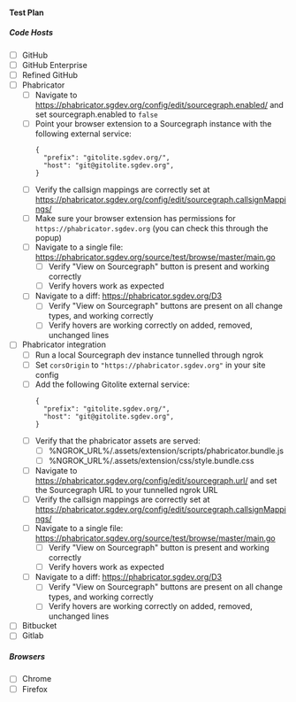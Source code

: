 


#### Test Plan

##### Code Hosts

- [ ] GitHub
- [ ] GitHub Enterprise
- [ ] Refined GitHub
- [ ] Phabricator
    - [ ] Navigate to https://phabricator.sgdev.org/config/edit/sourcegraph.enabled/ and set sourcegraph.enabled to `false`
    - [ ] Point your browser extension to a Sourcegraph instance with the following external service:
        ```
        {
          "prefix": "gitolite.sgdev.org/",
          "host": "git@gitolite.sgdev.org",
        }
        ```
    - [ ] Verify the callsign mappings are correctly set at https://phabricator.sgdev.org/config/edit/sourcegraph.callsignMappings/
    - [ ] Make sure your browser extension has permissions for `https://phabricator.sgdev.org` (you can check this through the popup)
    - [ ] Navigate to a single file: https://phabricator.sgdev.org/source/test/browse/master/main.go
        - [ ] Verify "View on Sourcegraph" button is present and working correctly
        - [ ] Verify hovers work as expected
    - [ ] Navigate to a diff: https://phabricator.sgdev.org/D3
        - [ ] Verify "View on Sourcegraph" buttons are present on all change types, and working correctly
        - [ ] Verify hovers are working correctly on added, removed, unchanged lines
- [ ] Phabricator integration
    - [ ] Run a local Sourcegraph dev instance tunnelled through ngrok
    - [ ] Set `corsOrigin` to `"https://phabricator.sgdev.org"` in your site config
    - [ ] Add the following Gitolite external service:
        ```
        {
          "prefix": "gitolite.sgdev.org/",
          "host": "git@gitolite.sgdev.org",
        }
        ```
    - [ ] Verify that the phabricator assets are served:
        - [ ] %NGROK_URL%/.assets/extension/scripts/phabricator.bundle.js
        - [ ] %NGROK_URL%/.assets/extension/css/style.bundle.css
    - [ ] Navigate to https://phabricator.sgdev.org/config/edit/sourcegraph.url/ and set the Sourcegraph URL to your tunnelled ngrok URL
    - [ ] Verify the callsign mappings are correctly set at https://phabricator.sgdev.org/config/edit/sourcegraph.callsignMappings/
    - [ ] Navigate to a single file: https://phabricator.sgdev.org/source/test/browse/master/main.go
        - [ ] Verify "View on Sourcegraph" button is present and working correctly
        - [ ] Verify hovers work as expected
    - [ ] Navigate to a diff: https://phabricator.sgdev.org/D3
        - [ ] Verify "View on Sourcegraph" buttons are present on all change types, and working correctly
        - [ ] Verify hovers are working correctly on added, removed, unchanged lines
- [ ] Bitbucket
- [ ] Gitlab

##### Browsers

- [ ] Chrome
- [ ] Firefox
